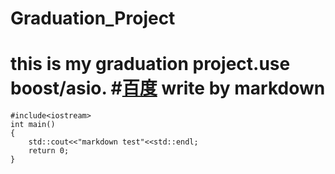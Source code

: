 # Graduation_Project
this is my graduation project.use boost/asio.
#[百度](www.baidu.com)
write by markdown
===========================
```cplusplus
#include<iostream>
int main()
{
    std::cout<<"markdown test"<<std::endl;
    return 0;
}
```
